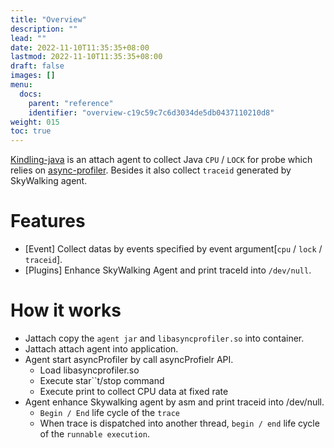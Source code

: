 ```yaml
---
title: "Overview"
description: ""
lead: ""
date: 2022-11-10T11:35:35+08:00
lastmod: 2022-11-10T11:35:35+08:00
draft: false
images: []
menu:
  docs:
    parent: "reference"
    identifier: "overview-c19c59c7c6d3034de5db0437110210d8"
weight: 015
toc: true
---
```


[Kindling-java](https://github.com/kindlingproject/kindling-java) is an attach agent to collect Java `CPU` / `LOCK` for probe which relies on [async-profiler](https://github.com/kindlingproject/async-profiler). Besides it also collect `traceid` generated by SkyWalking agent.

# Features
* [Event] Collect datas by events specified by event argument[`cpu` / `lock` / `traceid`].
* [Plugins] Enhance SkyWalking Agent and print traceId into `/dev/null`.

# How it works
* Jattach copy the `agent jar` and `libasyncprofiler.so` into container.
* Jattach attach agent into application.
* Agent start asyncProfiler by call asyncProfielr API.
    * Load libasyncprofiler.so
    * Execute star``t/stop command
    * Execute print to collect CPU data at fixed rate
* Agent enhance Skywalking agent by asm and print traceid into /dev/null.
    * `Begin / End` life cycle of the `trace`
    * When trace is dispatched into another thread, `begin / end` life cycle of the `runnable execution`.